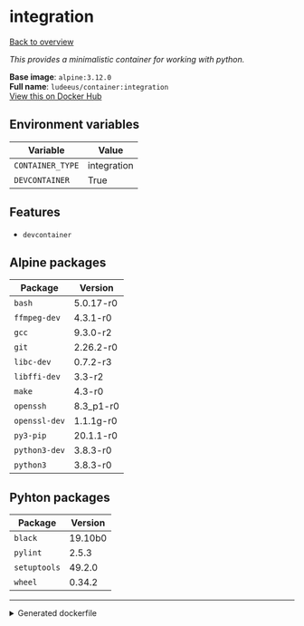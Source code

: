 # integration

[Back to overview](../index.md)

_This provides a minimalistic container for working with python._

**Base image**: `alpine:3.12.0`  
**Full name**: `ludeeus/container:integration`  
[View this on Docker Hub](https://hub.docker.com/r/ludeeus/container/tags?page=1&name=integration)

## Environment variables

Variable | Value 
-- | --
`CONTAINER_TYPE` | integration
`DEVCONTAINER` | True

## Features

- `devcontainer`

## Alpine packages

Package | Version 
-- | --
`bash` | 5.0.17-r0
`ffmpeg-dev` | 4.3.1-r0
`gcc` | 9.3.0-r2
`git` | 2.26.2-r0
`libc-dev` | 0.7.2-r3
`libffi-dev` | 3.3-r2
`make` | 4.3-r0
`openssh` | 8.3_p1-r0
`openssl-dev` | 1.1.1g-r0
`py3-pip` | 20.1.1-r0
`python3-dev` | 3.8.3-r0
`python3` | 3.8.3-r0

## Pyhton packages

Package | Version 
-- | --
`black` | 19.10b0
`pylint` | 2.5.3
`setuptools` | 49.2.0
`wheel` | 0.34.2



***
<details>
<summary>Generated dockerfile</summary>

<pre>
FROM alpine:3.12.0

ENV CONTAINER_TYPE=integration
ENV DEVCONTAINER=True

COPY rootfs/common /
COPY --from=ludeeus/webhook /bin/binary /bin/webhook

RUN  \ 
    apk add --no-cache  \ 
        bash=5.0.17-r0 \ 
        ffmpeg-dev=4.3.1-r0 \ 
        gcc=9.3.0-r2 \ 
        git=2.26.2-r0 \ 
        libc-dev=0.7.2-r3 \ 
        libffi-dev=3.3-r2 \ 
        make=4.3-r0 \ 
        openssh=8.3_p1-r0 \ 
        openssl-dev=1.1.1g-r0 \ 
        py3-pip=20.1.1-r0 \ 
        python3-dev=3.8.3-r0 \ 
        python3=3.8.3-r0 \ 
    && python3 -m pip install --no-cache-dir -U  \ 
        pip \ 
    && python3 -m pip install --no-cache-dir -U  \ 
        black==19.10b0 \ 
        pylint==2.5.3 \ 
        setuptools==49.2.0 \ 
        wheel==0.34.2 \ 
    && chmod +x /usr/bin/container \ 
    && ln -s /usr/bin/python3 /usr/bin/python \ 
    && mkdir -p /config/custom_components \ 
    && rm -rf /var/cache/apk/* \ 
    && find /usr/local \( -type d -a -name test -o -name tests -o -name '__pycache__' \) -o \( -type f -a -name '*.pyc' -o -name '*.pyo' \) -exec rm -rf '{}' \; \ 
    && rm -fr /tmp/* /var/{cache,log}/*



<<<<<<< HEAD

=======
LABEL org.opencontainers.image.authors="Ludeeus <hi@ludeeus.dev>"
LABEL org.opencontainers.image.created="2020-07-17T16:44:39.266796"
LABEL org.opencontainers.image.description="This provides a minimalistic container for working with python."
LABEL org.opencontainers.image.documentation="https://ludeeus.github.io/container/tags/integration"
LABEL org.opencontainers.image.licenses="MIT"
LABEL org.opencontainers.image.revision="93a0ea023913050ae699ec6c55be7deccd9e0732"
LABEL org.opencontainers.image.source="https://github.com/ludeeus/container"
LABEL org.opencontainers.image.title="Integration"
LABEL org.opencontainers.image.url="https://ludeeus.github.io/container/tags/integration"
LABEL org.opencontainers.image.vendor="Ludeeus"
LABEL org.opencontainers.image.version="93a0ea023913050ae699ec6c55be7deccd9e0732"
>>>>>>> 589fbf4053c7812b821060e23794a83a031007b5
</pre>

<i>This is a generated version of the context used while building the container, some of the labels will not be correct since they use information in the action that publishes the container</i>
</details>
